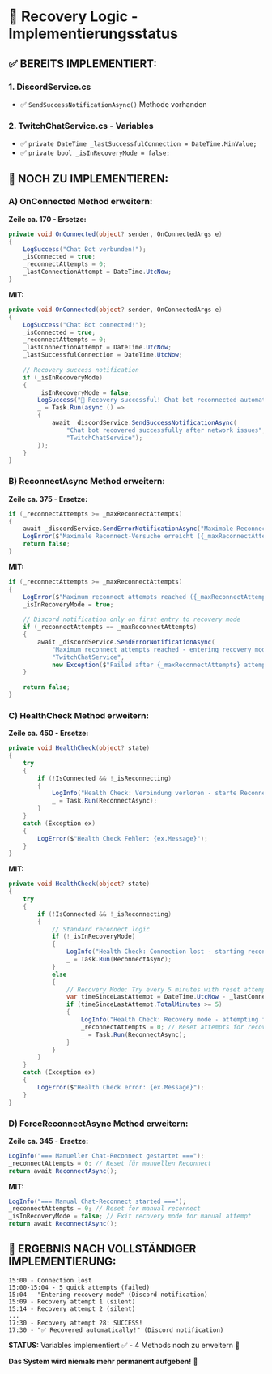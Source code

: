 # 🎯 Recovery Logic - Implementierungsstatus

## ✅ BEREITS IMPLEMENTIERT:

### 1. DiscordService.cs
- ✅ `SendSuccessNotificationAsync()` Methode vorhanden

### 2. TwitchChatService.cs - Variables
- ✅ `private DateTime _lastSuccessfulConnection = DateTime.MinValue;`
- ✅ `private bool _isInRecoveryMode = false;`

## 🔄 NOCH ZU IMPLEMENTIEREN:

### A) OnConnected Method erweitern:
**Zeile ca. 170 - Ersetze:**
```csharp
private void OnConnected(object? sender, OnConnectedArgs e)
{
    LogSuccess("Chat Bot verbunden!");
    _isConnected = true;
    _reconnectAttempts = 0;
    _lastConnectionAttempt = DateTime.UtcNow;
}
```

**MIT:**
```csharp
private void OnConnected(object? sender, OnConnectedArgs e)
{
    LogSuccess("Chat Bot connected!");
    _isConnected = true;
    _reconnectAttempts = 0;
    _lastConnectionAttempt = DateTime.UtcNow;
    _lastSuccessfulConnection = DateTime.UtcNow;
    
    // Recovery success notification
    if (_isInRecoveryMode)
    {
        _isInRecoveryMode = false;
        LogSuccess("🎉 Recovery successful! Chat bot reconnected automatically.");
        _ = Task.Run(async () => 
        {
            await _discordService.SendSuccessNotificationAsync(
                "Chat bot recovered successfully after network issues", 
                "TwitchChatService");
        });
    }
}
```

### B) ReconnectAsync Method erweitern:
**Zeile ca. 375 - Ersetze:**
```csharp
if (_reconnectAttempts >= _maxReconnectAttempts)
{
    await _discordService.SendErrorNotificationAsync("Maximale Reconnect-Versuche erreicht", "TwitchChatService", null);
    LogError($"Maximale Reconnect-Versuche erreicht ({_maxReconnectAttempts})");
    return false;
}
```

**MIT:**
```csharp
if (_reconnectAttempts >= _maxReconnectAttempts)
{
    LogError($"Maximum reconnect attempts reached ({_maxReconnectAttempts}). Entering recovery mode...");
    _isInRecoveryMode = true;
    
    // Discord notification only on first entry to recovery mode
    if (_reconnectAttempts == _maxReconnectAttempts)
    {
        await _discordService.SendErrorNotificationAsync(
            "Maximum reconnect attempts reached - entering recovery mode", 
            "TwitchChatService", 
            new Exception($"Failed after {_maxReconnectAttempts} attempts"));
    }
    
    return false;
}
```

### C) HealthCheck Method erweitern:
**Zeile ca. 450 - Ersetze:**
```csharp
private void HealthCheck(object? state)
{
    try
    {
        if (!IsConnected && !_isReconnecting)
        {
            LogInfo("Health Check: Verbindung verloren - starte Reconnect");
            _ = Task.Run(ReconnectAsync);
        }
    }
    catch (Exception ex)
    {
        LogError($"Health Check Fehler: {ex.Message}");
    }
}
```

**MIT:**
```csharp
private void HealthCheck(object? state)
{
    try
    {
        if (!IsConnected && !_isReconnecting)
        {
            // Standard reconnect logic
            if (!_isInRecoveryMode)
            {
                LogInfo("Health Check: Connection lost - starting reconnect");
                _ = Task.Run(ReconnectAsync);
            }
            else
            {
                // Recovery Mode: Try every 5 minutes with reset attempt counter
                var timeSinceLastAttempt = DateTime.UtcNow - _lastConnectionAttempt;
                if (timeSinceLastAttempt.TotalMinutes >= 5)
                {
                    LogInfo("Health Check: Recovery mode - attempting fresh reconnect");
                    _reconnectAttempts = 0; // Reset attempts for recovery
                    _ = Task.Run(ReconnectAsync);
                }
            }
        }
    }
    catch (Exception ex)
    {
        LogError($"Health Check error: {ex.Message}");
    }
}
```

### D) ForceReconnectAsync Method erweitern:
**Zeile ca. 345 - Ersetze:**
```csharp
LogInfo("=== Manueller Chat-Reconnect gestartet ===");
_reconnectAttempts = 0; // Reset für manuellen Reconnect
return await ReconnectAsync();
```

**MIT:**
```csharp
LogInfo("=== Manual Chat-Reconnect started ===");
_reconnectAttempts = 0; // Reset for manual reconnect
_isInRecoveryMode = false; // Exit recovery mode for manual attempt
return await ReconnectAsync();
```

## 🎯 ERGEBNIS NACH VOLLSTÄNDIGER IMPLEMENTIERUNG:

```
15:00 - Connection lost
15:00-15:04 - 5 quick attempts (failed)
15:04 - "Entering recovery mode" (Discord notification)
15:09 - Recovery attempt 1 (silent)
15:14 - Recovery attempt 2 (silent)  
...
17:30 - Recovery attempt 28: SUCCESS! 
17:30 - "✅ Recovered automatically!" (Discord notification)
```

**STATUS:** Variables implementiert ✅ - 4 Methods noch zu erweitern 🔄

**Das System wird niemals mehr permanent aufgeben!** 🎉
